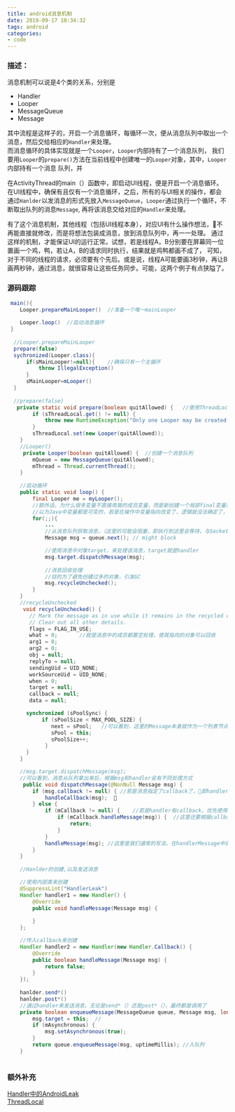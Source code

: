 ```yaml
---
title: android消息机制
date: 2019-09-17 10:34:32
tags: android
categories:
- code
---
```


### 描述： 
消息机制可以说是4个类的关系，分别是

* Handler
* Looper
* MessageQueue
* Message

其中流程是这样子的，开启一个消息循环，每循环一次，便从消息队列中取出一个消息，然后交给相应的`Handler`来处理。  
而消息循环的具体实现就是一个`Looper`，`Looper`内部持有了一个消息队列，
我们要用`Looper`的`prepare()`方法在当前线程中创建唯一的`Looper`对象，其中，`Looper`内部持有一个消息
队列，并

在ActivityThread的main（）函数中，即启动UI线程，便是开启一个消息循环。
在UI线程中，确保有且仅有一个消息循环，之后，所有的与UI相关的操作，都会通过`Hanlder`以发消息的形式先放入`MessageQueue`，`Looper`通过执行一个循环，不断取出队列的消息`Message`, 再将该消息交给对应的`Handler`来处理。

有了这个消息机制，其他线程（包括UI线程本身），对应UI有什么操作想法，不再能直接就修改，而是将想法包装成消息，放到消息队列中，再一一处理。
通过这样的机制，才能保证UI的运行正常。试想，若是线程A，B分别要在屏幕同一位置画一个鸡，鸭，若让A，B的请求同时执行，结果就是鸡鸭都画不成了，
可知，对于不同的线程的请求，必须要有个先后。或是说，线程A可能要画3秒钟，再让B画两秒钟，通过消息，就很容易让这些任务同步。可能，这两个例子有点狭隘了。


### 源码跟踪

```java
 main(){
    Looper.prepareMainLooper()  //准备一个唯一mainLooper
    
    Looper.loop()  //启动消息循环
 }
 
  //Looper.prepareMainLooper
  prepare(false)
  sychronized(Looper.class){
      if(sMainLooper!=null){    //确保只有一个主循环
          throw IllegalException()
      }
      sMainLooper=mLooper()
  }
  
  //prepare(false)
   private static void prepare(boolean quitAllowed) {   //使用ThreadLocal确保每个线程只有一个Looper
        if (sThreadLocal.get() != null) {
            throw new RuntimeException("Only one Looper may be created per thread");
        }
        sThreadLocal.set(new Looper(quitAllowed));
    }
    //Looper()
     private Looper(boolean quitAllowed) {  //创建一个消息队列
        mQueue = new MessageQueue(quitAllowed);
        mThread = Thread.currentThread();
    }
    
    //启动循环
    public static void loop() {
        final Looper me = myLooper();   
        //额外话，为什么很多变量不直接用类的成员变量，而是新创建一个局部final变量来使用？
        //以为Java中变量都是可变的，若是在操作中变量指向改变了，逻辑就没法确定了，所以使用一个本地的final变量指向它
        for(;;){
            ...
            //从消息队列获取消息，（这里的可能会阻塞，即执行到这里会等待，与Socket中Server等待客户端连接相似，具体是什么原理有待研究...）
            Message msg = queue.next(); // might block 

            //使用消息中对象target，来处理该消息，target就是handler
            msg.target.dispatchMessage(msg);   
            
            //消息回收处理
            //目的为了避免创建过多的对象，引发GC
            msg.recycleUnchecked();
        }
    }
    //recycleUnchecked
     void recycleUnchecked() {
       // Mark the message as in use while it remains in the recycled object pool.
       // Clear out all other details.
       flags = FLAG_IN_USE;
       what = 0;       //就是消息中的成员都置空处理，使其指向的对象可以回收
       arg1 = 0;
       arg2 = 0;
       obj = null;
       replyTo = null;
       sendingUid = UID_NONE;
       workSourceUid = UID_NONE;
       when = 0;
       target = null;
       callback = null;
       data = null;

      synchronized (sPoolSync) {
           if (sPoolSize < MAX_POOL_SIZE) {
              next = sPool;   //可以看到，这里的Message本身就作为一个列表节点，且这里使用头插法将消息放回池子中
              sPool = this;
              sPoolSize++;
            }
      }
    }

    //msg.target.dispatchMessage(msg);   
    //可以看到，消息从队列拿出来后，根据msg和handler会有不同处理方式
     public void dispatchMessage(@NonNull Message msg) {
        if (msg.callback != null) { //若是消息指定了callback了，即handler通过post*(r)方法来发的
            handleCallback(msg);  
        } else {
            if (mCallback != null) {    //若是handler有callback，优先使用handler的callbak来处理
                if (mCallback.handleMessage(msg)) {  //这里还要根据callback中的返回值，来判断是否还要继续调用Handler的handerMessage()方法
                    return;
                }
            }
            handleMessage(msg); //这里是我们通常的写法，在handlerMessage中处理消息
        }
    }   
    
    //Hanlder的创建,以及发送消息

    //使用内部类来创建
    @SuppressLint("HandlerLeak")
    Handler handler1 = new Handler() {
        @Override
        public void handleMessage(Message msg) {
            
        }
    };

    //传入callback来创建
    Handler handler2 = new Handler(new Handler.Callback() {
        @Override
        public boolean handleMessage(Message msg) { 
            return false;
        }
    });
    
    hanlder.send*()
    hanlder.post*()
    //通过handler来发送消息，无论是send*（）还是post*（），最终都是调用了
    private boolean enqueueMessage(MessageQueue queue, Message msg, long uptimeMillis) {
        msg.target = this;  //
        if (mAsynchronous) {
            msg.setAsynchronous(true);
        }
        return queue.enqueueMessage(msg, uptimeMillis); //入队列
    }
    
```
### 额外补充
[Handler中的AndroidLeak](https://wjploop.github.io/2019/09/17/Handler中的AndroidLeak)  
[ThreadLocal](https://wjploop.github.io/2019/09/17/ThreadLocal)